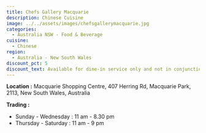 ```yaml
---
title: Chefs Gallery Macquarie
description: Chinese Cuisine
image: ../../assets/images/chefsgallerymacquarie.jpg
categories:
  - Australia NSW - Food & Beverage
cuisine:
  - Chinese
region:
  - Australia - New South Wales
discount_pct: 5
discount_text: Available for dine-in service only and not in conjunction with any other offer.
---
```

**Location :** Macquarie Shopping Centre, 407 Herring Rd, Macquarie Park, 2113, New South Wales, Australia

**Trading :** 

* Sunday - Wednesday : 11 am - 8.30 pm
* Thursday - Saturday : 11 am - 9 pm
